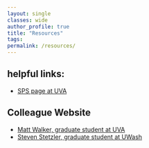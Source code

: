 ```yaml
---
layout: single
classes: wide
author_profile: true
title: "Resources"
tags:
permalink: /resources/
---
```

## helpful links:
* [SPS page at UVA](https://spsatuva.github.io/)

## Colleague Website
* [Matt Walker, graduate student at UVA](https://mathwalker.com/)  
* [Steven Stetzler, graduate student at UWash](https://stevenstetzler.com/)
